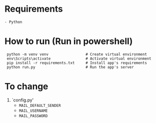 # Requirements
    - Python
# How to run (Run in powershell)
```
 python -m venv venv                 # Create virtual environment
 env\Scripts\activate                # Activate virtual environment
 pip install -r requirements.txt     # Install app's requirements
 python run.py                       # Run the app's server
```
# To change
1. `config.py'
    - `MAIL_DEFAULT_SENDER`
    - `MAIL_USERNAME`
    - `MAIL_PASSWORD`
